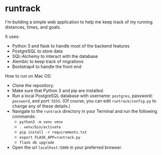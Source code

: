 # runtrack

I'm building a simple web application to help me keep track of my running distances, times, and goals.

It uses:
- Python 3 and flask to handle most of the backend features
- PostgreSQL to store data
- SQL-Alchemy to interact with the database
- Alembic to keep track of migrations
- Bootstrap4 to handle the front end

How to run on Mac OS:
- Clone the repository.
- Make sure that Python 3 and pip are installed.
- Run a local PostgreSQL database with username: `postgres`, password: `password`, and port: `5555`.  (Of course, you can edit `runtrack/config.py` to change any of these details.)
- Navigate to the `runtrack` directory in your Terminal and run the following commands:
  - `python3 -m venv venv`
  - `. venv/bin/activate`
  - `pip install -r requirements.txt`
  - `export FLASK_APP=runtrack.py`
  - `flask db upgrade`
- Open the url `localhost:5000` in your preferred browser.
